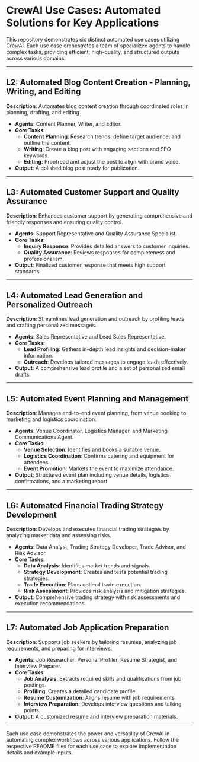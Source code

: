 
# CrewAI Use Cases: Automated Solutions for Key Applications

This repository demonstrates six distinct automated use cases utilizing CrewAI. Each use case orchestrates a team of specialized agents to handle complex tasks, providing efficient, high-quality, and structured outputs across various domains.

---

## L2: Automated Blog Content Creation - Planning, Writing, and Editing

**Description**: Automates blog content creation through coordinated roles in planning, drafting, and editing.
- **Agents**: Content Planner, Writer, and Editor.
- **Core Tasks**:
  - **Content Planning**: Research trends, define target audience, and outline the content.
  - **Writing**: Create a blog post with engaging sections and SEO keywords.
  - **Editing**: Proofread and adjust the post to align with brand voice.
- **Output**: A polished blog post ready for publication.

---

## L3: Automated Customer Support and Quality Assurance

**Description**: Enhances customer support by generating comprehensive and friendly responses and ensuring quality control.
- **Agents**: Support Representative and Quality Assurance Specialist.
- **Core Tasks**:
  - **Inquiry Response**: Provides detailed answers to customer inquiries.
  - **Quality Assurance**: Reviews responses for completeness and professionalism.
- **Output**: Finalized customer response that meets high support standards.

---

## L4: Automated Lead Generation and Personalized Outreach

**Description**: Streamlines lead generation and outreach by profiling leads and crafting personalized messages.
- **Agents**: Sales Representative and Lead Sales Representative.
- **Core Tasks**:
  - **Lead Profiling**: Gathers in-depth lead insights and decision-maker information.
  - **Outreach**: Develops tailored messages to engage leads effectively.
- **Output**: A comprehensive lead profile and a set of personalized email drafts.

---

## L5: Automated Event Planning and Management

**Description**: Manages end-to-end event planning, from venue booking to marketing and logistics coordination.
- **Agents**: Venue Coordinator, Logistics Manager, and Marketing Communications Agent.
- **Core Tasks**:
  - **Venue Selection**: Identifies and books a suitable venue.
  - **Logistics Coordination**: Confirms catering and equipment for attendees.
  - **Event Promotion**: Markets the event to maximize attendance.
- **Output**: Structured event plan including venue details, logistics confirmations, and a marketing report.

---

## L6: Automated Financial Trading Strategy Development

**Description**: Develops and executes financial trading strategies by analyzing market data and assessing risks.
- **Agents**: Data Analyst, Trading Strategy Developer, Trade Advisor, and Risk Advisor.
- **Core Tasks**:
  - **Data Analysis**: Identifies market trends and signals.
  - **Strategy Development**: Creates and tests potential trading strategies.
  - **Trade Execution**: Plans optimal trade execution.
  - **Risk Assessment**: Provides risk analysis and mitigation strategies.
- **Output**: Comprehensive trading strategy with risk assessments and execution recommendations.

---

## L7: Automated Job Application Preparation

**Description**: Supports job seekers by tailoring resumes, analyzing job requirements, and preparing for interviews.
- **Agents**: Job Researcher, Personal Profiler, Resume Strategist, and Interview Preparer.
- **Core Tasks**:
  - **Job Analysis**: Extracts required skills and qualifications from job postings.
  - **Profiling**: Creates a detailed candidate profile.
  - **Resume Customization**: Aligns resume with job requirements.
  - **Interview Preparation**: Develops interview questions and talking points.
- **Output**: A customized resume and interview preparation materials.

---

Each use case demonstrates the power and versatility of CrewAI in automating complex workflows across various applications. Follow the respective README files for each use case to explore implementation details and example inputs.
